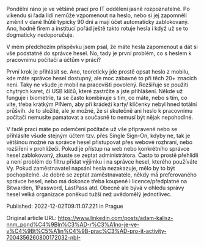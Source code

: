 Pondělní ráno je ve většině prací pro IT oddělení jasně rozpoznatelné. Po víkendu si řada lidí nemůže vzpomenout na heslo, nebo si jej zapomněli změnit v dané lhůtě typicky 90 dní a mají účet automaticky zablokovaný. Ano, hodně firem a institucí pořád ještě takto rotuje hesla i když už se to dogmaticky nedoporučuje.

V mém předchozím příspěvku jsem psal, že máte hesla zapomenout a dát si vše podstatné do správce hesel. No, tady je první problém, co s heslem k pracovnímu počítači a účtům v práci?

První krok je přihlásit se. Ano, teoreticky jde prostě opsat heslo z mobilu, kde máte správce hesel dostupný, ale moc zábavné to při těch 20+ znacích není. Taky ne všude je mobil na pracovišti povolený. Rozšiřuje se použití chytrých karet, či USB klíčů, které zastrčíte a jste přihlášení. Někde už funguje i biometrie, ta se často kombinuje s tím, co máte, nebo s tím, co víte, třeba krátkým PINem, aby při krádeži karty/ klíčenky nebyl hned totální průšvih. Je to složité, ale je možné, že si skutečně ani heslo k pracovnímu počítači nemusíte pamatovat a současně to nemusí být nějak nepohodlné.

V řadě prací máte po odemčení počítače už vše připravené nebo se přihlásíte všude stejným účtem tzv. přes Single Sign-On, kdyby ne, tak je většinou možné na správce hesel přistupovat přes webové rozhraní, nebo rozšíření v prohlížeči. Pokud je přístup na web nebo konkrétního správce hesel zablokovaný, zkuste se zeptat administrátora. Často to prostě přehlídli a není problém do filtru přidat výjimku i na správce hesel, kterého používáte Vy. Pokud zaměstnavatel napsání hesla nezakazuje, mělo by to být pochopitelné. Je dobré se zeptat zaměstnavatele, někdy má preferovaného správce hesel, nebo má dokonce třeba koupené i licence/předplatné na Bitwarden, 1Password, LastPass atd. Obecně ale bývá v ohledu správy hesel velká organizace poněkud tužší než uvědomělý jednotlivec.


Published: 2022-12-02T09:11:07.221 in Prague

Original article URL: https://www.linkedin.com/posts/adam-kalisz-nnm_pond%C4%9Bln%C3%AD-r%C3%A1no-je-ve-v%C4%9Bt%C5%A1in%C4%9B-prac%C3%AD-pro-it-activity-7004356260800172032-nbI-

